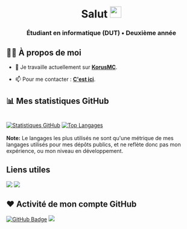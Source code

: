 <h1 align="center">Salut <img src="https://raw.githubusercontent.com/MartinHeinz/MartinHeinz/master/wave.gif" width="30px"></h1>
<h3 align="center">Étudiant en informatique (DUT) • Deuxième année</h3>

## 🙋‍♂️ À propos de moi

- 🔭 Je travaille actuellement sur **[KorusMC](https://korusmc.fr/)**.

- 📫 Pour me contacter : **[C'est ici](https://www.shadx.me/#contact)**.

## 📊 Mes statistiques GitHub

<br/>
    <a href="https://github.com/anuraghazra/github-readme-stats"><img alt="Statistiques GitHub" src="https://github-readme-stats.vercel.app/api?username=ShAd-x&show_icons=true&count_private=true&locale=fr&theme=react&hide_border=true&bg_color=0D1117" /></a>
    <a href="https://github.com/anuraghazra/github-readme-stats"><img alt="Top Langages" src="https://github-readme-stats.vercel.app/api/top-langs?username=ShAd-x&show_icons=true&count_private=true&locale=fr&layout=compact&theme=react&hide_border=true&bg_color=0D1117" /></a>
<br/>
<br/>
  <b>Note:</b> Le langages les plus utilisés ne sont qu'une métrique de mes langages utilisés pour mes dépôts publics, et ne reflète donc pas mon expérience, ou mon niveau en développement.

## Liens utiles
<p align="left">
<a target="_blank" href = "https://www.linkedin.com/in/alexis-tatarkovic-8a16031a1/"><img src="https://img.icons8.com/fluent/48/000000/linkedin.png"/></a>
<a target="_blank" href = "https://twitter.com/ShAd_x_x"><img src="https://img.icons8.com/fluent/48/000000/twitter.png"/></a>
</p>

## ❤ Activité de mon compte GitHub
<a href="https://github.com/ShAd-x?tab=followers"><img src="https://img.shields.io/github/followers/ShAd-x?label=Followers&amp;style=for-the-badge" alt="GitHub Badge"></a>
<a href="https://komarev.com/ghpvc/?username=ShAd-x"><img src="https://komarev.com/ghpvc/?username=ShAd-x"></a>
